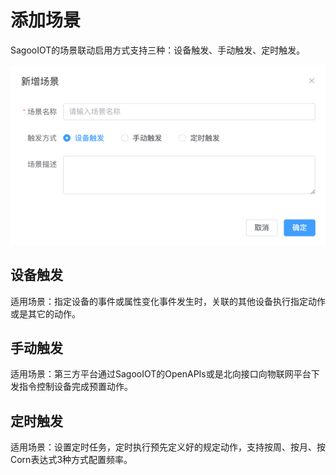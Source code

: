 # 添加场景

SagooIOT的场景联动启用方式支持三种：设备触发、手动触发、定时触发。

![add.png](../../public/imgs/guide/scene/add.png)

## 设备触发
适用场景：指定设备的事件或属性变化事件发生时，关联的其他设备执行指定动作或是其它的动作。

## 手动触发
适用场景：第三方平台通过SagooIOT的OpenAPIs或是北向接口向物联网平台下发指令控制设备完成预置动作。

## 定时触发
适用场景：设置定时任务，定时执行预先定义好的规定动作，支持按周、按月、按Corn表达式3种方式配置频率。


